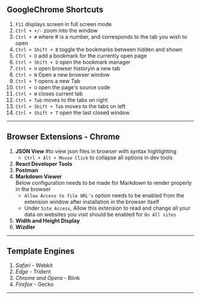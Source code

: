 ## GoogleChrome Shortcuts

1. `F11` displays screen in full screen mode
2. `Ctrl + +/-` zoom into the window
3. `Ctrl + #` where # is a number, and corresponds to the tab you wish to open
4. `Ctrl + Shift + B` toggle the bookmarks between hidden and shown
5. `CTrl + D` add a bookmark for the currently open page
6. `Ctrl + Shift + O` open the bookmark manager
7. `Ctrl + H` open browser historyin a new tab
8. `Ctrl + N` Open a new browser window
9. `Ctrl + T` opens a new Tab
10. `Ctrl + U` open the page's source code
11. `Ctrl + W` closes current tab
12. `Ctrl + Tab` moves to the tabs on right
13. `Ctrl + Shift + Tab` moves to the tabs on left
14. `Ctrl + Shift + T` open the last closed window

---

## Browser Extensions - Chrome

1. **JSON View** #to view json files in browser with syntax highlighting    
    - `Ctrl + Alt + Mouse Click` to collapse all options in dev tools
2. **React Developer Tools**
3. **Postman**
4. **Markdown Viewer**   
Below configuration needs to be made for Markdown to render properly in the browser
    - `Allow Access to file URL's` option needs to be enabled from the extension window after installation in the browser itself
    - Under `Site Access`, Allow this extension to read and change all your data on websites you visit should be enabled for `On All sites`
5. **Width and Height Display**
6. **Wizdler**

---

## Template Engines

1. _Safari_ - Webkit
2. _Edge_ - Trident
3. _Chrome and Opera_ - Blink
4. _Firefox_ - Gecko

---
